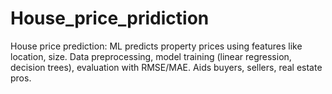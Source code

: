 # House_price_pridiction
 House price prediction: ML predicts property prices using features like location, size. Data preprocessing, model training (linear regression, decision trees), evaluation with RMSE/MAE. Aids buyers, sellers, real estate pros.
